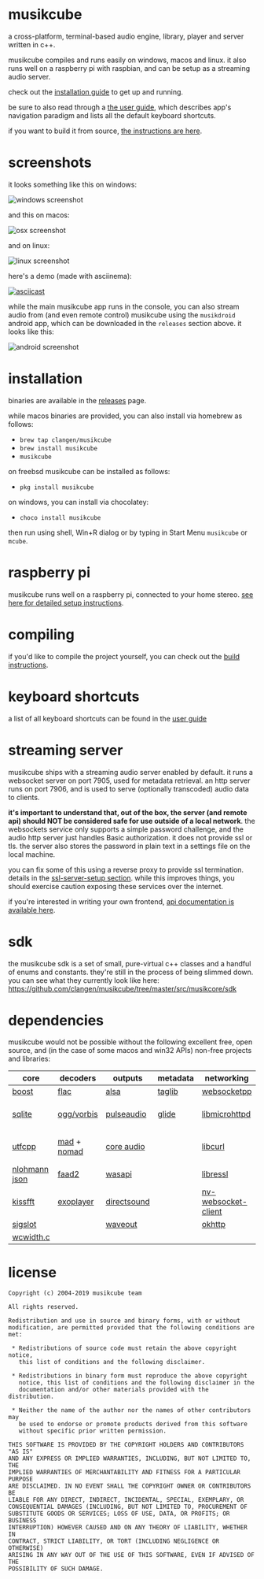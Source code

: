 # musikcube

a cross-platform, terminal-based audio engine, library, player and server written in c++.

musikcube compiles and runs easily on windows, macos and linux. it also runs well on a raspberry pi with raspbian, and can be setup as a streaming audio server.

check out the [installation guide](https://github.com/clangen/musikcube/wiki/installing) to get up and running.

be sure to also read through a [the user guide](https://github.com/clangen/musikcube/wiki/user-guide), which describes app's navigation paradigm and lists all the default keyboard shortcuts.

if you want to build it from source, [the instructions are here](https://github.com/clangen/musikcube/wiki/building).

# screenshots

it looks something like this on windows:

![windows screenshot](https://raw.githubusercontent.com/clangen/clangen-projects-static/master/musikcube/screenshots/windows.png)

and this on macos:

![osx screenshot](https://raw.githubusercontent.com/clangen/clangen-projects-static/master/musikcube/screenshots/osx.png)

and on linux:

![linux screenshot](https://raw.githubusercontent.com/clangen/clangen-projects-static/master/musikcube/screenshots/linux.png)

here's a demo (made with asciinema):

[![asciicast](https://asciinema.org/a/129748.png)](https://asciinema.org/a/129748)

while the main musikcube app runs in the console, you can also stream audio from (and even remote control) musikcube using the `musikdroid` android app, which can be downloaded in the `releases` section above. it looks like this:

![android screenshot](https://raw.githubusercontent.com/clangen/clangen-projects-static/master/musikcube/screenshots/android.png)

# installation

binaries are available in the [releases](https://github.com/clangen/musikcube/releases) page.

while macos binaries are provided, you can also install via homebrew as follows:

- `brew tap clangen/musikcube`
- `brew install musikcube`
- `musikcube`

on freebsd musikcube can be installed as follows:

- `pkg install musikcube`

on windows, you can install via chocolatey:

- `choco install musikcube`

then run using shell, Win+R dialog or by typing in Start Menu `musikcube` or `mcube`.

# raspberry pi

musikcube runs well on a raspberry pi, connected to your home stereo. [see here for detailed setup instructions](https://github.com/clangen/musikcube/wiki/raspberry-pi).

# compiling

if you'd like to compile the project yourself, you can check out the [build instructions](https://github.com/clangen/musikcube/wiki/building).

# keyboard shortcuts

a list of all keyboard shortcuts can be found in the [user guide](https://github.com/clangen/musikcube/wiki/user-guide)

# streaming server

musikcube ships with a streaming audio server enabled by default. it runs a websocket server on port 7905, used for metadata retrieval. an http server runs on port 7906, and is used to serve (optionally transcoded) audio data to clients.

**it's important to understand that, out of the box, the server (and remote api) should NOT be considered safe for use outside of a local network**. the websockets service only supports a simple password challenge, and the audio http server just handles Basic authorization. it does not provide ssl or tls. the server also stores the password in plain text in a settings file on the local machine.

you can fix some of this using a reverse proxy to provide ssl termination. details in the [ssl-server-setup section](https://github.com/clangen/musikcube/wiki/ssl-server-setup). while this improves things, you should exercise caution exposing these services over the internet.

if you're interested in writing your own frontend, [api documentation is available here](https://github.com/clangen/musikcube/wiki/remote-api-documentation).

# sdk

the musikcube sdk is a set of small, pure-virtual c++ classes and a handful of enums and constants. they're still in the process of being slimmed down. you can see what they currently look like here: https://github.com/clangen/musikcube/tree/master/src/musikcore/sdk

# dependencies

musikcube would not be possible without the following excellent free, open source, and (in the case of some macos and win32 APIs) non-free projects and libraries:

| core                                                      | decoders                                                                                            | outputs                                                                                                                                        | metadata                                   | networking                                                                     | miscellaneous                                                      | ui                                                                        |
|-----------------------------------------------------------|-----------------------------------------------------------------------------------------------------|------------------------------------------------------------------------------------------------------------------------------------------------|--------------------------------------------|--------------------------------------------------------------------------------|--------------------------------------------------------------------|---------------------------------------------------------------------------|
| [boost](http://www.boost.org/)                            | [flac](https://xiph.org/flac/)                                                                      | [alsa](https://www.alsa-project.org)                                                                                                           | [taglib](http://taglib.org/)               | [websocketpp](https://github.com/zaphoyd/websocketpp)                          | [rxjava](https://github.com/ReactiveX/RxJava)                      | [ncurses](https://www.gnu.org/software/ncurses/)                          |
| [sqlite](https://www.sqlite.org/)                         | [ogg/vorbis](http://www.vorbis.com/)                                                                | [pulseaudio](https://www.freedesktop.org/wiki/Software/PulseAudio/)                                                                            | [glide](https://github.com/bumptech/glide) | [libmicrohttpd](https://www.gnu.org/software/libmicrohttpd/)                   | [rxandroid](https://github.com/ReactiveX/RxAndroid)                | [pdcurses (win32a variant)](https://www.projectpluto.com/win32a.htm)      |
| [utfcpp](https://github.com/nemtrif/utfcpp)               | [mad](http://www.underbit.com/products/mad/) + [nomad](https://github.com/cmus/cmus/tree/master/ip) | [core audio](https://developer.apple.com/library/content/documentation/MusicAudio/Conceptual/CoreAudioOverview/Introduction/Introduction.html) |                                            | [libcurl](https://curl.haxx.se/libcurl/)                                       | [stetho](http://facebook.github.io/stetho/)                        | [recycler-fast-scroll](https://github.com/plusCubed/recycler-fast-scroll) |
| [nlohmann json](https://github.com/nlohmann/json)         | [faad2](http://www.audiocoding.com/faad2.html)                                                      | [wasapi](https://msdn.microsoft.com/en-us/library/windows/desktop/dd371455(v=vs.85).aspx)                                                      |                                            | [libressl](https://www.libressl.org/)                                          | [fabric](http://fabric.io)                                         |                                                                           |
| [kissfft](http://kissfft.sourceforge.net/)                | [exoplayer](https://github.com/google/ExoPlayer)                                                    | [directsound](https://msdn.microsoft.com/en-us/library/windows/desktop/ee416960(v=vs.85).aspx)                                                 |                                            | [nv-websocket-client](https://github.com/TakahikoKawasaki/nv-websocket-client) | [AndroidVideoCache](https://github.com/danikula/AndroidVideoCache) |                                                                           |
| [sigslot](http://sigslot.sourceforge.net/)                |                                                                                                     | [waveout](https://msdn.microsoft.com/en-us/library/windows/desktop/dd743876(v=vs.85).aspx)                                                     |                                            | [okhttp](http://square.github.io/okhttp/)                                      |                                                                    |                                                                           |
| [wcwidth.c](http://www.cl.cam.ac.uk/~mgk25/ucs/wcwidth.c) |                                                                                                     |                                                                                                                                                |                                            |                                                                                |                                                                    |                                                                           |

# license

```
Copyright (c) 2004-2019 musikcube team

All rights reserved.

Redistribution and use in source and binary forms, with or without
modification, are permitted provided that the following conditions are met:

 * Redistributions of source code must retain the above copyright notice,
   this list of conditions and the following disclaimer.

 * Redistributions in binary form must reproduce the above copyright
   notice, this list of conditions and the following disclaimer in the
   documentation and/or other materials provided with the distribution.

 * Neither the name of the author nor the names of other contributors may
   be used to endorse or promote products derived from this software
   without specific prior written permission.

THIS SOFTWARE IS PROVIDED BY THE COPYRIGHT HOLDERS AND CONTRIBUTORS "AS IS"
AND ANY EXPRESS OR IMPLIED WARRANTIES, INCLUDING, BUT NOT LIMITED TO, THE
IMPLIED WARRANTIES OF MERCHANTABILITY AND FITNESS FOR A PARTICULAR PURPOSE
ARE DISCLAIMED. IN NO EVENT SHALL THE COPYRIGHT OWNER OR CONTRIBUTORS BE
LIABLE FOR ANY DIRECT, INDIRECT, INCIDENTAL, SPECIAL, EXEMPLARY, OR
CONSEQUENTIAL DAMAGES (INCLUDING, BUT NOT LIMITED TO, PROCUREMENT OF
SUBSTITUTE GOODS OR SERVICES; LOSS OF USE, DATA, OR PROFITS; OR BUSINESS
INTERRUPTION) HOWEVER CAUSED AND ON ANY THEORY OF LIABILITY, WHETHER IN
CONTRACT, STRICT LIABILITY, OR TORT (INCLUDING NEGLIGENCE OR OTHERWISE)
ARISING IN ANY WAY OUT OF THE USE OF THIS SOFTWARE, EVEN IF ADVISED OF THE
POSSIBILITY OF SUCH DAMAGE.
```
